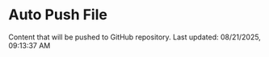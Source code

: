 # Auto Push File

Content that will be pushed to GitHub repository.
Last updated: 08/21/2025, 09:13:37 AM